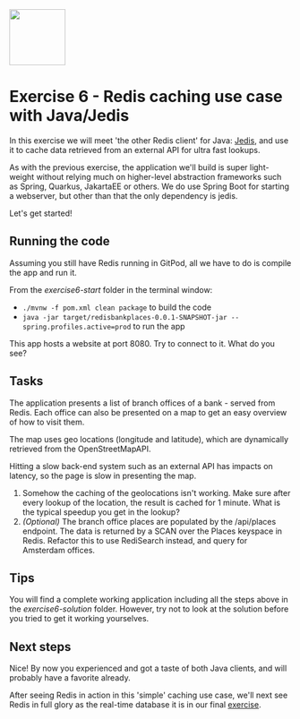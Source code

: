 <img src="../img/redis-logo-full-color-rgb.png" height=100/>

# Exercise 6 - Redis caching use case with Java/Jedis

In this exercise we will meet 'the other Redis client' for Java: [Jedis](https://www.baeldung.com/jedis-java-redis-client-library), and use it to cache data retrieved from an external API for ultra fast lookups.

As with the previous exercise, the application we'll build is super light-weight without relying much on higher-level abstraction frameworks such as Spring, Quarkus, JakartaEE or others. We do use Spring Boot for starting a webserver, but other than that the only dependency is jedis. 

Let's get started!

## Running the code

Assuming you still have Redis running in GitPod, all we have to do is compile the app and run it.

From the *exercise6-start* folder in the terminal window:

- `./mvnw -f pom.xml clean package` to build the code
- `java -jar target/redisbankplaces-0.0.1-SNAPSHOT-jar --spring.profiles.active=prod` to run the app

This app hosts a website at port 8080. Try to connect to it. What do you see?

## Tasks

The application presents a list of branch offices of a bank - served from Redis. Each office can also be presented on a map to get an easy overview of how to visit them.

The map uses geo locations (longitude and latitude), which are dynamically retrieved from the OpenStreetMapAPI.

Hitting a slow back-end system such as an external API has impacts on latency, so the page is slow in presenting the map.

1. Somehow the caching of the geolocations isn't working. Make sure after every lookup of the location, the result is cached for 1 minute.
What is the typical speedup you get in the lookup?
2. *(Optional)* The branch office places are populated by the /api/places endpoint. The data is returned by a SCAN over the Places keyspace in Redis. Refactor this to use RediSearch instead, and query for Amsterdam offices. 

## Tips

You will find a complete working application including all the steps above in the *exercise6-solution* folder. However, try not to look at the solution before you tried to get it working yourselves.

## Next steps

Nice! By now you experienced and got a taste of both Java clients, and will probably have a favorite already. 

After seeing Redis in action in this 'simple' caching use case, we'll next see Redis in full glory as the real-time database it is in our final [exercise](exercise-7-start.md). 